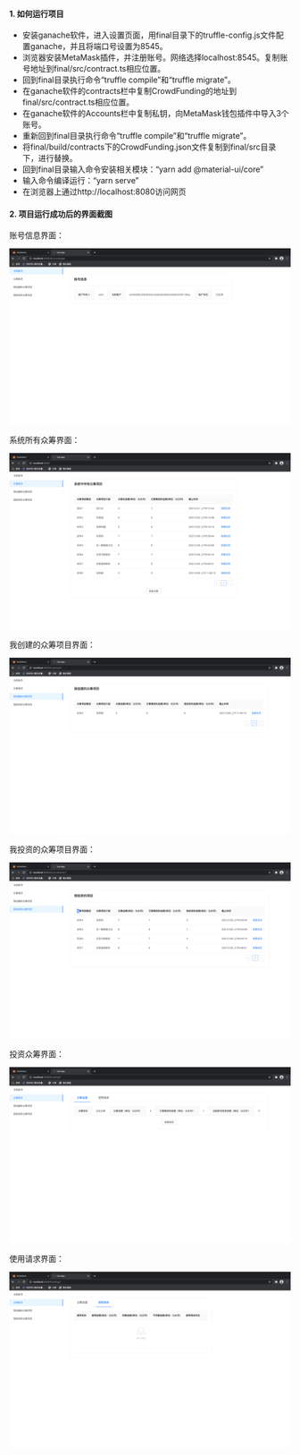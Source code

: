 #### 1. 如何运行项目

- 安装ganache软件，进入设置页面，用final目录下的truffle-config.js文件配置ganache，并且将端口号设置为8545。
- 浏览器安装MetaMask插件，并注册账号。网络选择localhost:8545。复制账号地址到final/src/contract.ts相应位置。
- 回到final目录执行命令“truffle compile”和“truffle migrate”。
- 在ganache软件的contracts栏中复制CrowdFunding的地址到final/src/contract.ts相应位置。
- 在ganache软件的Accounts栏中复制私钥，向MetaMask钱包插件中导入3个账号。
- 重新回到final目录执行命令“truffle compile”和“truffle migrate”。
- 将final/build/contracts下的CrowdFunding.json文件复制到final/src目录下，进行替换。
- 回到final目录输入命令安装相关模块：“yarn add @material-ui/core”
- 输入命令编译运行：“yarn serve”
- 在浏览器上通过http://localhost:8080访问网页







#### 2. 项目运行成功后的界面截图

账号信息界面：

![1](img/1.png)

系统所有众筹界面：

![2](img/2.png)

我创建的众筹项目界面：

![3](img/3.png)

我投资的众筹项目界面：

![4](img/4.png)

投资众筹界面：

![5](img/5.png)

使用请求界面：

![6](img/6.png)